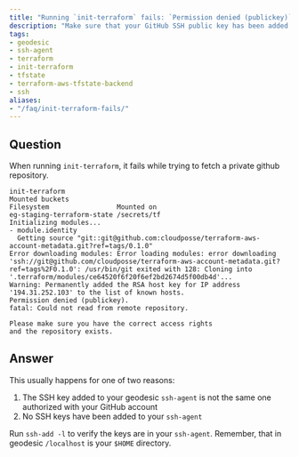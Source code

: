 ```yaml
---
title: "Running `init-terraform` fails: `Permission denied (publickey)`"
description: "Make sure that your GitHub SSH public key has been added to your geodesic `ssh-agent`"
tags:
- geodesic
- ssh-agent
- terraform
- init-terraform
- tfstate
- terraform-aws-tfstate-backend
- ssh
aliases:
- "/faq/init-terraform-fails/"
---
```


## Question

When running `init-terraform`, it fails while trying to fetch a private github repository.

```
init-terraform
Mounted buckets
Filesystem                 Mounted on
eg-staging-terraform-state /secrets/tf
Initializing modules...
- module.identity
  Getting source "git::git@github.com:cloudposse/terraform-aws-account-metadata.git?ref=tags/0.1.0"
Error downloading modules: Error loading modules: error downloading 'ssh://git@github.com/cloudposse/terraform-aws-account-metadata.git?ref=tags%2F0.1.0': /usr/bin/git exited with 128: Cloning into '.terraform/modules/ce64520f6f20f6ef2bd2674d5f00db4d'...
Warning: Permanently added the RSA host key for IP address '194.31.252.103' to the list of known hosts.
Permission denied (publickey).
fatal: Could not read from remote repository.

Please make sure you have the correct access rights
and the repository exists.
```


## Answer

This usually happens for one of two reasons:

1) The SSH key added to your geodesic `ssh-agent` is not the same one authorized with your GitHub account
2) No SSH keys have been added to your `ssh-agent`

Run `ssh-add -l` to verify the keys are in your `ssh-agent`. Remember, that in geodesic `/localhost` is your `$HOME` directory.
